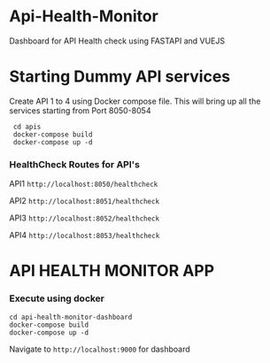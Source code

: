 # Api-Health-Monitor
Dashboard for API Health check using FASTAPI and VUEJS

# Starting Dummy API services
Create API 1 to 4 using Docker compose file. This will bring up all the services starting from
Port 8050-8054

     cd apis
     docker-compose build
     docker-compose up -d

### HealthCheck Routes for API's

API1 `http://localhost:8050/healthcheck`

API2 `http://localhost:8051/healthcheck`

API3 `http://localhost:8052/healthcheck`

API4 `http://localhost:8053/healthcheck`

# API HEALTH MONITOR APP
### Execute using docker
    cd api-health-monitor-dashboard
    docker-compose build
    docker-compose up -d
    
Navigate to `http://localhost:9000` for dashboard 
